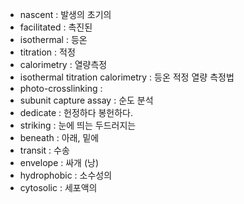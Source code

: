 - nascent : 발생의 초기의
- facilitated : 촉진된
- isothermal : 등온
- titration : 적정
- calorimetry : 열량측정
- isothermal titration calorimetry : 등온 적정 열량 측정법
- photo-crosslinking : 
- subunit capture assay :  순도 분석
- dedicate : 헌정하다 봉헌하다.
- striking : 눈에 띄는 두드러지는
- beneath : 아래, 밑에 
- transit : 수송
- envelope : 싸개 (낭)
- hydrophobic : 소수성의
- cytosolic : 세포액의
